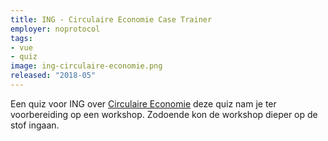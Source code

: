 ```yaml
---
title: ING - Circulaire Economie Case Trainer
employer: noprotocol
tags:
- vue
- quiz
image: ing-circulaire-economie.png
released: "2018-05"
---
```


Een quiz voor ING over [Circulaire Economie](https://ing-e-learning.herokuapp.com/) deze quiz nam je ter voorbereiding op een workshop. Zodoende kon de workshop dieper op de stof ingaan.
